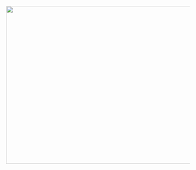 <!-- from: https://giphy.com/gifs/art-cartoon-painting-jUhkz8bRXfFqpwP34k -->
<img src="https://user-images.githubusercontent.com/118244804/221054506-4061f3be-c543-47ce-91b8-f7a72eda5a46.gif" width="768" height="432" />

<!--
**ebki/ebki** is a ✨ _special_ ✨ repository because its `README.md` (this file) appears on your GitHub profile.

Here are some ideas to get you started:

- 🔭 I’m currently working on ...
- 🌱 I’m currently learning ...
- 👯 I’m looking to collaborate on ...
- 🤔 I’m looking for help with ...
- 💬 Ask me about ...
- 📫 How to reach me: ...
- 😄 Pronouns: ...
- ⚡ Fun fact: ...
-->
